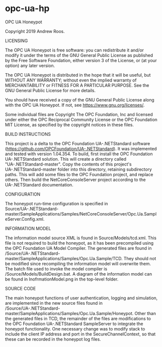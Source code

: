 # opc-ua-hp
OPC UA Honeypot

Copyright 2019 Andrew Roos. 

LICENSING

The OPC UA Honeypot is free software: you can redistribute it and/or 
modify it under the terms of the GNU General Public License as published 
by the Free Software Foundation, either version 3 of the License, or
(at your option) any later version.

The OPC UA Honeypot is distributed in the hope that it will be useful,
but WITHOUT ANY WARRANTY; without even the implied warranty of
MERCHANTABILITY or FITNESS FOR A PARTICULAR PURPOSE.  See the
GNU General Public License for more details.

You should have received a copy of the GNU General Public License
along with the OPC UA Honeypot. If not, see 
<https://www.gnu.org/licenses/>.

Some individual files are Copyright The OPC Foundation, Inc and licensed 
under either the OPC Reciprocal Community License or the OPC Foundation 
MIT License, as specified by the copyright notices in these files. 

BUILD INSTRUCTIONS

This project is a delta to the OPC Foundation UA-.NETStandard software
(https://github.com/OPCFoundation/UA-.NETStandard). It was implemented 
and tested with version 1.04.354. To build, first install the OPC 
Foundation UA-.NETStandard solution. This will create a directory 
called "UA-.NETStandard-master". Copy the contents of this project's
UA-.NETStandard-master folder into this directory, retaining subdirectory
paths. This will add some files to the OPC Foundation project, and replace 
others. Then build the NetCoreConsoleServer project according to the 
UA-.NETStandard documentation.

CONFIGURATION

The honeypot run-time configuration is specified in 
Source/UA-.NETStandard-master/SampleApplications/Samples/NetCoreConsoleServer/Opc.Ua.SampleServer.Config.xml.

INFORMATION MODEL

The information model source XML is found in Source/Models/tcd.xml. This file 
is not required to build the honeypot, as it has been precompiled using the
OPC Foundation UA Model Compiler. The generated files are found in
/Source/UA-.NETStandard-master/SampleApplications/Samples/Opc.Ua.Sample/TCD.
They should not be modified since recompiling the information model will 
overwrite them. The batch file used to invoke the model compiler is 
/Source/Models/BuildDesign.bat. A diagram of the information model can
be found in InofrmationModel.png in the top-level folder.

SOURCE CODE

The main honeypot functions of user authentication, logging and simulation, are 
implemented in the new source files found in  
/Source/UA-.NETStandard-master/SampleApplications/Samples/Opc.Ua.Sample/Honeypot.
Other than the generated files in TCD, the remainder of the files are modifications
to the OPC Foundation UA-.NETStandard SampleServer to integrate the honeypot
functionality. One necessary change was to modify stack to include the client
IP address and port in the SecureChannelContext, so that these can be recorded
in the honeypot log files. 

